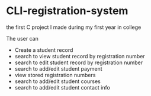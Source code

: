 # CLI-registration-system
the first C project I made during my first year in college

The user can 
* Create a student record
* search to view student record by registration number
* search to edit student record by registration number
* search to add/edit student payment
* view stored registration numbers
* search to add/edit student courses
* search to add/edit student contact info
